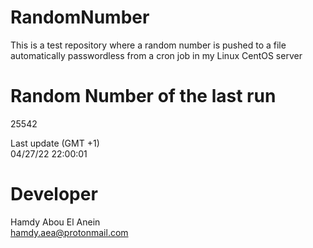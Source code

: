 # RandomNumber    
This is a test repository where a random number is pushed to a file automatically passwordless from a cron job in my Linux CentOS server    
# Random Number of the last run   
25542
      
Last update (GMT +1)    
04/27/22 22:00:01
# Developer    
Hamdy Abou El Anein   
hamdy.aea@protonmail.com
